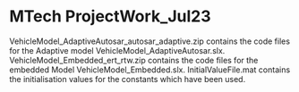 # MTech ProjectWork_Jul23
VehicleModel_AdaptiveAutosar_autosar_adaptive.zip contains the code files for the Adaptive model VehicleModel_AdaptiveAutosar.slx.
VehicleModel_Embedded_ert_rtw.zip contains the code files for the embedded Model VehicleModel_Embedded.slx.
InitialValueFile.mat contains the initialisation values for the constants which have been used.
